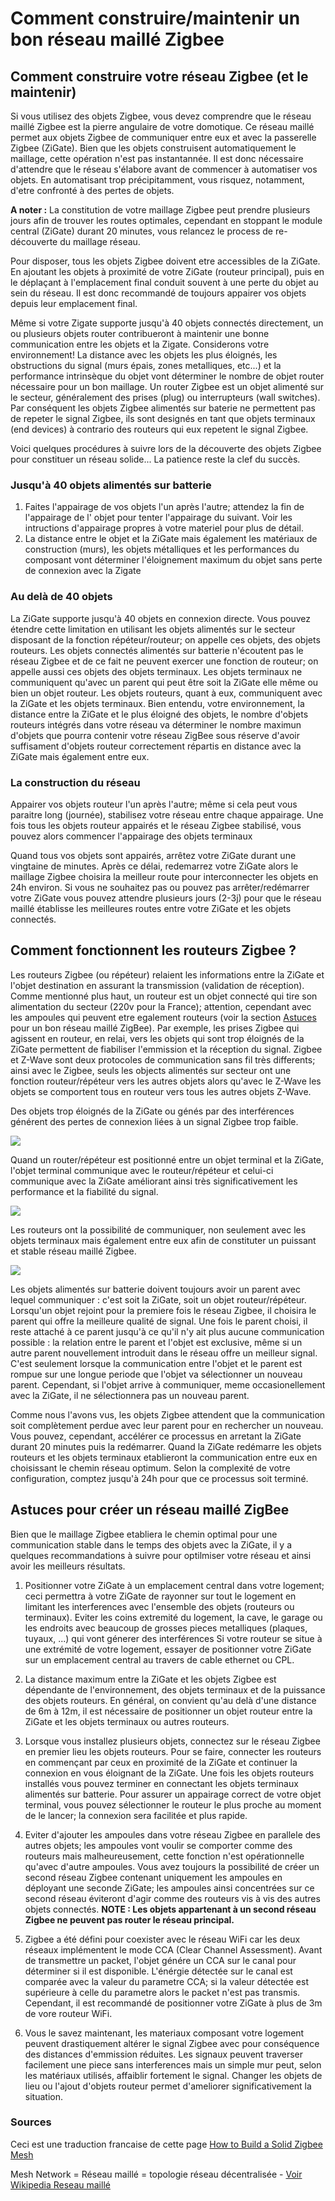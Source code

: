 # Comment construire/maintenir un bon réseau maillé Zigbee

## Comment construire votre réseau Zigbee (et le maintenir)

Si vous utilisez des objets Zigbee, vous devez comprendre que le réseau maillé Zigbee est la pierre angulaire de votre domotique.
Ce réseau maillé permet aux objets Zigbee de communiquer entre eux et avec la passerelle Zigbee (ZiGate). Bien que les objets construisent automatiquement le maillage, cette opération n'est pas instantannée. Il est donc nécessaire d'attendre que le réseau s'élabore avant de commencer à automatiser vos objets.
En automatisant trop précipitamment, vous risquez, notamment, d'etre confronté à des pertes de objets.

**A noter :** La constitution de votre maillage Zigbee peut prendre plusieurs jours afin de trouver les routes optimales, cependant en stoppant le module central (ZiGate) durant 20 minutes, vous relancez le process de re-découverte du maillage réseau.

Pour disposer, tous les objets Zigbee doivent etre accessibles de la ZiGate. En ajoutant les objets à proximité de votre ZiGate (routeur principal), puis en le déplaçant à l'emplacement final conduit souvent à une perte du objet au sein du réseau. Il est donc recommandé de toujours appairer vos objets depuis leur emplacement final.

Même si votre Zigate supporte jusqu'à 40 objets connectés directement, un ou plusieurs objets router contribueront à maintenir une bonne communication entre les objets et la Zigate. Considerons votre environnement! La distance avec les objets les plus éloignés, les obstructions du signal (murs épais, zones metalliques, etc...) et la performance intrinsèque du objet vont déterminer le nombre de objet router nécessaire pour un bon maillage.
Un router Zigbee est un objet alimenté sur le secteur, généralement des prises (plug) ou interrupteurs (wall switches). Par conséquent les objets Zigbee alimentés sur baterie ne permettent pas de repeter le signal Zigbee, ils sont designés en tant que objets terminaux (end devices) à contrario des routeurs qui eux repetent le signal Zigbee.

Voici quelques procédures à suivre lors de la découverte des objets Zigbee pour constituer un réseau solide... La patience reste la clef du succès.

### Jusqu'à 40 objets alimentés sur batterie
1. Faites l'appairage de vos objets l'un après l'autre; attendez la fin de l'appairage de l' objet pour tenter l'appairage du suivant. Voir les intructions d'appairage propres à votre materiel pour plus de détail.
2. La distance entre le objet et la ZiGate mais également les matériaux de construction (murs), les objets métalliques et les performances du composant vont déterminer l'éloignement maximum du objet sans perte de connexion avec la Zigate

### Au delà de 40 objets
La ZiGate supporte jusqu'à 40 objets en connexion directe. Vous pouvez étendre cette limitation en utilisant les objets alimentés sur le secteur disposant de la fonction répéteur/routeur; on appelle ces objets, des objets routeurs.
Les objets connectés alimentés sur batterie n'écoutent pas le réseau Zigbee et de ce fait ne peuvent exercer une fonction de routeur; on appelle aussi ces objets des objets terminaux.
Les objets terminaux ne communiquent qu'avec un parent qui peut être soit la ZiGate elle même ou bien un objet routeur. Les objets routeurs, quant à eux, communiquent avec la ZiGate et les objets terminaux.
Bien entendu, votre environnement, la distance entre la ZiGate et le plus éloigné des objets, le nombre d'objets routeurs intégrés dans votre réseau va déterminer le nombre maximun d'objets que pourra contenir votre réseau ZigBee sous réserve d'avoir suffisament d'objets routeur correctement répartis en distance avec la ZiGate mais également entre eux.


### La construction du réseau
Appairer vos objets routeur l'un après l'autre; même si cela peut vous paraitre long (journée), stabilisez votre réseau entre chaque appairage. Une fois tous les objets routeur appairés et le réseau Zigbee stabilisé, vous pouvez alors commencer l'appairage des objets terminaux

Quand tous vos objets sont appairés, arrêtez votre ZiGate durant une vingtaine de minutes. Après ce délai, redemarrez votre ZiGate alors le maillage Zigbee choisira la meilleur route pour interconnecter les objets en 24h environ. Si vous ne souhaitez pas ou pouvez pas arrêter/redémarrer votre ZiGate vous pouvez attendre plusieurs jours (2-3j) pour que le réseau maillé établisse les meilleures routes entre votre ZiGate et les objets connectés.


## Comment fonctionnent les routeurs Zigbee ?
Les routeurs Zigbee (ou répéteur) relaient les informations entre la ZiGate et l'objet destination en assurant la transmission (validation de réception).
Comme mentionné plus haut, un routeur est un objet connecté qui tire son alimentation du secteur (220v pour la France); attention, cependant avec les ampoules qui peuvent etre egalement routeurs (voir la section [Astuces](#astuces-pour-créer-un-réseau-maillé-zigBee) pour un bon réseau maillé ZigBee). Par exemple, les prises Zigbee qui agissent en routeur, en relai, vers les objets qui sont trop éloignés de la ZiGate permettent de fiabiliser l'emmission et la réception du signal.
Zigbee et Z-Wave sont deux protocoles de communication sans fil très differents; ainsi avec le Zigbee, seuls les objects alimentés sur secteur ont une fonction routeur/répéteur vers les autres objets alors qu'avec le Z-Wave les objets se comportent tous en routeur vers tous les autres objets Z-Wave.

Des objets trop éloignés de la ZiGate ou génés par des interférences générent des pertes de connexion liées à un signal Zigbee trop faible.

![](../Images/ZigateDirectLink.png)

Quand un router/répéteur est positionné entre un objet terminal et la ZiGate, l'objet terminal communique avec le routeur/répéteur et celui-ci communique avec la ZiGate améliorant ainsi très significativement  les performance et la fiabilité du signal.

![](../Images/ZigateMeshNetwork.png)

Les routeurs ont la possibilité de communiquer, non seulement avec les objets terminaux mais également entre eux afin de constituter un puissant et stable réseau maillé Zigbee.

![](../Images/ZigateMeshNwk_MultiRouteur.png)

Les objets alimentés sur batterie doivent toujours avoir un parent avec lequel communiquer : c'est soit la ZiGate, soit un objet routeur/répéteur. Lorsqu'un objet rejoint pour la premiere fois le réseau Zigbee, il choisira le parent qui offre la meilleure qualité de signal. Une fois le parent choisi, il reste attaché à ce parent jusqu'à ce qu'il n'y ait plus aucune communication possible : la relation entre le parent et l'objet est exclusive, même si un autre parent nouvellement introduit dans le réseau offre un meilleur signal. C'est seulement lorsque la communication entre l'objet et le parent est rompue sur une longue periode que l'objet va sélectionner un nouveau parent. Cependant, si l'objet arrive à communiquer, meme occasionellement avec la ZiGate, il ne sélectionnera pas un nouveau parent.

Comme nous l'avons vus, les objets Zigbee attendent que la communication soit complètement perdue avec leur parent pour en rechercher un nouveau. Vous pouvez, cependant, accélérer ce processus en arretant la ZiGate durant 20 minutes puis la redémarrer. Quand la ZiGate redémarre les objets routeurs et les objets terminaux etablieront la communication entre eux en choisissant le chemin réseau optimum. Selon la complexité de votre configuration, comptez jusqu'à 24h pour que ce processus soit terminé.

## Astuces pour créer un réseau maillé ZigBee
Bien que le maillage Zigbee etabliera le chemin optimal pour une communication stable dans le temps des objets avec la ZiGate, il y a quelques recommandations à suivre pour optilmiser votre réseau et ainsi avoir les meilleurs résultats.

1. Positionner votre ZiGate à un emplacement central dans votre logement; ceci permettra à votre ZiGate de rayonner sur tout le logement en limitant les interferences avec l'ensemble des objets (routeurs ou terminaux). Eviter les coins extremité du logement, la cave, le garage ou les endroits avec beaucoup de grosses pieces metalliques (plaques, tuyaux, ...) qui vont génerer des interférences
Si votre routeur se situe à une extrémité de votre logement, essayer de positionner votre ZiGate sur un emplacement central au travers de cable ethernet ou CPL.

2. La distance maximum entre la ZiGate et les objets Zigbee est dépendante de l'environnement, des objets terminaux et de la puissance des objets routeurs. En général, on convient qu'au delà d'une distance de 6m à 12m, il est nécessaire de positionner un objet routeur entre la ZiGate et les objets terminaux ou autres routeurs.

3. Lorsque vous installez plusieurs objets, connectez sur le réseau Zigbee en premier lieu  les objets routeurs. Pour se faire, connecter les routeurs en commençant par ceux en proximité de la ZiGate et continuer la connexion en vous éloignant de la ZiGate. Une fois les objets routeurs installés vous pouvez terminer en connectant les objets terminaux alimentés sur batterie. Pour assurer un appairage correct de votre objet terminal, vous pouvez sélectionner le routeur le plus proche au moment de le lancer; la connexion sera facilitée et plus rapide.

4. Eviter d'ajouter les ampoules dans votre réseau Zigbee en parallele des autres objets; les ampoules vont voulir se comporter comme des routeurs mais malheureusement, cette fonction n'est opérationnelle qu'avec d'autre ampoules. Vous avez toujours la possibilité de créer un second réseau Zigbee contenant uniquement les ampoules en déployant une seconde ZiGate; les ampoules ainsi concentrées sur ce second réseau éviteront d'agir comme des routeurs vis à vis des autres objets connectés.
__NOTE : Les objets appartenant à un second réseau Zigbee ne peuvent pas router le réseau principal.__

5. Zigbee a été défini pour coexister avec le réseau WiFi car les deux réseaux implémentent le mode CCA (Clear Channel Assessment). Avant de transmettre un packet, l'objet génére un CCA sur le canal pour déterminer si il est disponible. L'énérgie détectée sur le canal est comparée avec la valeur du parametre CCA; si la valeur détectée est supérieure à celle du parametre alors le packet n'est pas transmis. Cependant, il est recommandé de positionner votre ZiGate à plus de 3m de vore routeur WiFi.

6. Vous le savez maintenant, les materiaux composant  votre logement peuvent drastiquement altérer le signal Zigbee avec pour conséquence des distances d'emmission réduites. Les signaux peuvent traverser facilement une piece sans interferences mais un simple mur peut, selon les matériaux utilisés, affaiblir fortement le signal. Changer les objets de lieu ou l'ajout d'objets routeur permet d'ameliorer significativement la situation.

### Sources

Ceci est une traduction francaise de cette page [How to Build a Solid Zigbee Mesh](https://docs.hubitat.com/index.php?title=How_to_Build_a_Solid_Zigbee_Mesh)

Mesh Network = Réseau maillé = topologie réseau décentralisée - [Voir Wikipedia Reseau maillé](https://fr.wikipedia.org/wiki/Topologie_mesh)
